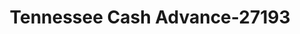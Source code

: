 ---
f_zip-code: 38464
f_state-code: TN
title: Tennessee Cash Advance-27193
f_phone: 931-766-6200
f_city-only: Lawrenceburg
f_address: 1201 North Locust Avenue Lawrenceburg
f_location-unique-id: '27193'
slug: tennessee-cash-advance-27193
updated-on: '2024-05-30T13:46:58.046Z'
created-on: '2024-05-30T13:36:59.803Z'
published-on: '2024-05-30T13:54:32.469Z'
f_city-state: cms/city/lawrenceburg-tn.md
f_company: cms/company/tennessee-cash-advance.md
f_state: cms/state/tennessee.md
layout: '[payday-loan].html'
tags: payday-loan
---